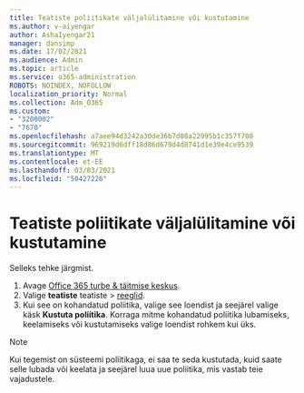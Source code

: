 ```yaml
---
title: Teatiste poliitikate väljalülitamine või kustutamine
ms.author: v-aiyengar
author: AshaIyengar21
manager: dansimp
ms.date: 17/02/2021
ms.audience: Admin
ms.topic: article
ms.service: o365-administration
ROBOTS: NOINDEX, NOFOLLOW
localization_priority: Normal
ms.collection: Adm_O365
ms.custom:
- "3200002"
- "7670"
ms.openlocfilehash: a7aee94d3242a30de36b7d08a22995b1c357f708
ms.sourcegitcommit: 969219d6dff18d86d679d4d8741d1e39e4ce9539
ms.translationtype: MT
ms.contentlocale: et-EE
ms.lasthandoff: 03/03/2021
ms.locfileid: "50427226"
---
```

# <a name="turn-off-or-delete-alert-policies"></a>Teatiste poliitikate väljalülitamine või kustutamine

Selleks tehke järgmist.

1. Avage [Office 365 turbe & täitmise keskus](https://go.microsoft.com/fwlink/p/?linkid=2077143).
1. Valige **teatiste** teatiste  >  [reeglid](https://go.microsoft.com/fwlink/?linkid=2103208).
1. Kui see on kohandatud poliitika, valige see loendist ja seejärel valige käsk **Kustuta poliitika**. Korraga mitme kohandatud poliitika lubamiseks, keelamiseks või kustutamiseks valige loendist rohkem kui üks.

> [!NOTE]
> Kui tegemist on süsteemi poliitikaga, ei saa te seda kustutada, kuid saate selle lubada või keelata ja seejärel luua uue poliitika, mis vastab teie vajadustele.
